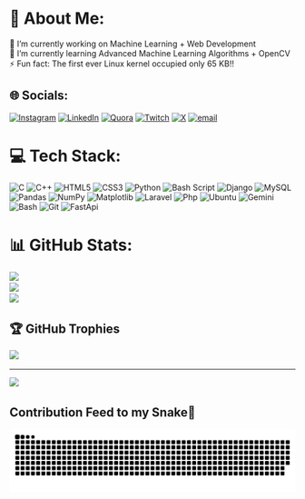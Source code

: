 # 💫 About Me:
🔭 I’m currently working on Machine Learning + Web Development<br>🌱 I’m currently learning Advanced Machine Learning Algorithms + OpenCV<br>⚡ Fun fact: The first ever Linux kernel occupied only 65 KB!!


## 🌐 Socials:
[![Instagram](https://img.shields.io/badge/Instagram-%23E4405F.svg?logo=Instagram&logoColor=white)](https://instagram.com/_sarvesh_t) [![LinkedIn](https://img.shields.io/badge/LinkedIn-%230077B5.svg?logo=linkedin&logoColor=white)](www.linkedin.com/in/sarveshtikekar) [![Quora](https://img.shields.io/badge/Quora-%23B92B27.svg?logo=Quora&logoColor=white)](https://www.quora.com/profile/Sarvesh-T-11) [![Twitch](https://img.shields.io/badge/Twitch-%239146FF.svg?logo=Twitch&logoColor=white)](https://twitch.tv/ttv_sarvesh) [![X](https://img.shields.io/badge/X-black.svg?logo=X&logoColor=white)](https://x.com/T1Sr_X) [![email](https://img.shields.io/badge/Email-D14836?logo=gmail&logoColor=white)](mailto:sarvesh1.tikekar@gmail.com) 




# 💻 Tech Stack:
![C](https://img.shields.io/badge/c-%2300599C.svg?style=for-the-badge&logo=c&logoColor=white) ![C++](https://img.shields.io/badge/c++-%2300599C.svg?style=for-the-badge&logo=c%2B%2B&logoColor=white) ![HTML5](https://img.shields.io/badge/html5-%23E34F26.svg?style=for-the-badge&logo=html5&logoColor=white) ![CSS3](https://img.shields.io/badge/css3-%231572B6.svg?style=for-the-badge&logo=css3&logoColor=white) ![Python](https://img.shields.io/badge/python-3670A0?style=for-the-badge&logo=python&logoColor=ffdd54) ![Bash Script](https://img.shields.io/badge/bash_script-%23121011.svg?style=for-the-badge&logo=gnu-bash&logoColor=white) ![Django](https://img.shields.io/badge/django-%23092E20.svg?style=for-the-badge&logo=django&logoColor=white) ![MySQL](https://img.shields.io/badge/mysql-4479A1.svg?style=for-the-badge&logo=mysql&logoColor=white) ![Pandas](https://img.shields.io/badge/pandas-%23150458.svg?style=for-the-badge&logo=pandas&logoColor=white) ![NumPy](https://img.shields.io/badge/numpy-%23013243.svg?style=for-the-badge&logo=numpy&logoColor=white) ![Matplotlib](https://img.shields.io/badge/Matplotlib-%23ffffff.svg?style=for-the-badge&logo=Matplotlib&logoColor=black) ![Laravel](https://img.shields.io/badge/Laravel-FF2D20?style=for-the-badge&logo=laravel&logoColor=white) ![Php](https://img.shields.io/badge/phpmyadmin-6C78AF?style=for-the-badge&logo=phpmyadmin&logoColor=white) ![Ubuntu](https://img.shields.io/badge/Ubuntu-E95420?style=for-the-badge&logo=ubuntu&logoColor=white) ![Gemini](https://img.shields.io/badge/Google%20Gemini-8E75B2?style=for-the-badge&logo=googlegemini&logoColor=white) ![Bash](https://img.shields.io/badge/GNU%20Bash-4EAA25?style=for-the-badge&logo=GNU%20Bash&logoColor=white) ![Git](https://img.shields.io/badge/GIT-E44C30?style=for-the-badge&logo=git&logoColor=white) ![FastApi](https://img.shields.io/badge/fastapi-109989?style=for-the-badge&logo=FASTAPI&logoColor=white)



# 📊 GitHub Stats:
![](https://github-readme-stats.vercel.app/api?username=T-SarvesH&theme=vision-friendly-dark&hide_border=false&include_all_commits=true&count_private=true)<br/>
![](https://nirzak-streak-stats.vercel.app/?user=T-SarvesH&theme=vision-friendly-dark&hide_border=false)<br/>
![](https://github-readme-stats.vercel.app/api/top-langs/?username=T-SarvesH&theme=vision-friendly-dark&hide_border=false&include_all_commits=true&count_private=true&layout=compact)

## 🏆 GitHub Trophies
![](https://github-profile-trophy.vercel.app/?username=T-SarvesH&theme=radical&no-frame=false&no-bg=true&margin-w=4)

---
[![](https://visitcount.itsvg.in/api?id=T-SarvesH&icon=0&color=0)](https://visitcount.itsvg.in)

## Contribution Feed to my Snake🐍
![snake gif](https://github.com/T-SarvesH/T-SarvesH/blob/output/github-snake-dark.svg)

<!-- Proudly created with GPRM ( https://gprm.itsvg.in ) -->
